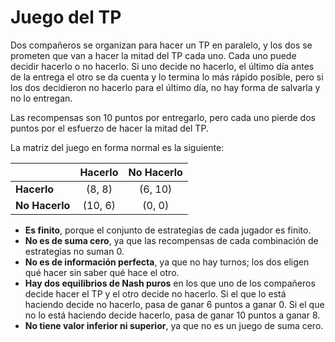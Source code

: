 # Juego del TP

Dos compañeros se organizan para hacer un TP en paralelo, y los dos se prometen que van a hacer la mitad del TP cada uno. Cada uno puede decidir hacerlo o no hacerlo. Si uno decide no hacerlo, el último día antes de la entrega el otro se da cuenta y lo termina lo más rápido posible, pero si los dos decidieron no hacerlo para el último día, no hay forma de salvarla y no lo entregan.

Las recompensas son 10 puntos por entregarlo, pero cada uno pierde dos puntos por el esfuerzo de hacer la mitad del TP.

La matriz del juego en forma normal es la siguiente:

| | Hacerlo | No Hacerlo |
| ----- | :------: | :------: |
| **Hacerlo** | (8, 8) | (6, 10) |
| **No Hacerlo** | (10, 6) | (0, 0) |

- **Es finito**, porque el conjunto de estrategias de cada jugador es finito. 
- **No es de suma cero**, ya que las recompensas de cada combinación de estrategias no suman 0. 
- **No es de información perfecta**, ya que no hay turnos; los dos eligen qué hacer sin saber qué hace el otro.
- **Hay dos equilibrios de Nash puros** en los que uno de los compañeros decide hacer el TP y el otro decide no hacerlo. Si el que lo está haciendo decide no hacerlo, pasa de ganar 6 puntos a ganar 0. Si el que no lo está haciendo decide hacerlo, pasa de ganar 10 puntos a ganar 8.
- **No tiene valor inferior ni superior**, ya que no es un juego de suma cero.